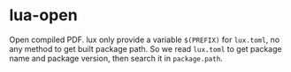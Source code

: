 # lua-open

Open compiled PDF. lux only provide a variable `$(PREFIX)` for `lux.toml`, no
any method to get built package path. So we read `lux.toml` to get package name
and package version, then search it in `package.path`.
